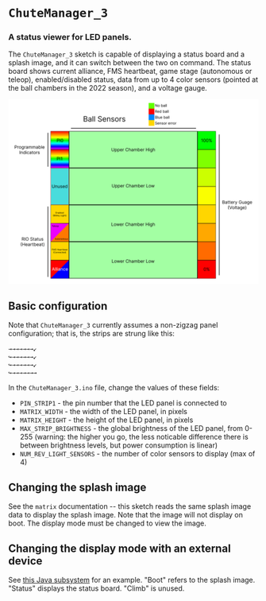 # `ChuteManager_3`

### A status viewer for LED panels.

The `ChuteManager_3` sketch is capable of displaying a status board and a splash image, and it can switch between the two on command. The status board shows current alliance, FMS heartbeat, game stage (autonomous or teleop), enabled/disabled status, data from up to 4 color sensors (pointed at the ball chambers in the 2022 season), and a voltage gauge.

![](./feedbackpanel-layout.svg "LED panel layout")

## Basic configuration

Note that `ChuteManager_3` currently assumes a non-zigzag panel configuration; that is, the strips are strung like this:
```
→→→→→→→↙
↪→→→→→→↙
↪→→→→→→↙
↪→→→→→→→
```

In the `ChuteManager_3.ino` file, change the values of these fields:
- `PIN_STRIP1` - the pin number that the LED panel is connected to
- `MATRIX_WIDTH` - the width of the LED panel, in pixels
- `MATRIX_HEIGHT` - the height of the LED panel, in pixels
- `MAX_STRIP_BRIGHTNESS` - the global brightness of the LED panel, from 0-255 (warning: the higher you go, the less noticable difference there is between brightness levels, but power consumption is linear)
- `NUM_REV_LIGHT_SENSORS` - the number of color sensors to display (max of 4)

## Changing the splash image

See the `matrix` documentation -- this sketch reads the same splash image data to display the splash image. Note that the image will not display on boot. The display mode must be changed to view the image.

## Changing the display mode with an external device

See [this Java subsystem](https://github.com/Team2530/RobotCode2022/blob/38934b8de467ff60d1c1c704b48769e4b2c3c15e/src/main/java/frc/robot/subsystems/FeedbackPanel.java) for an example. "Boot" refers to the splash image. "Status" displays the status board. "Climb" is unused.